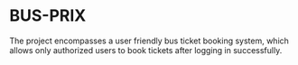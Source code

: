 # BUS-PRIX
The project encompasses a user friendly bus ticket booking system, which allows only authorized users to book tickets after logging in successfully. 
